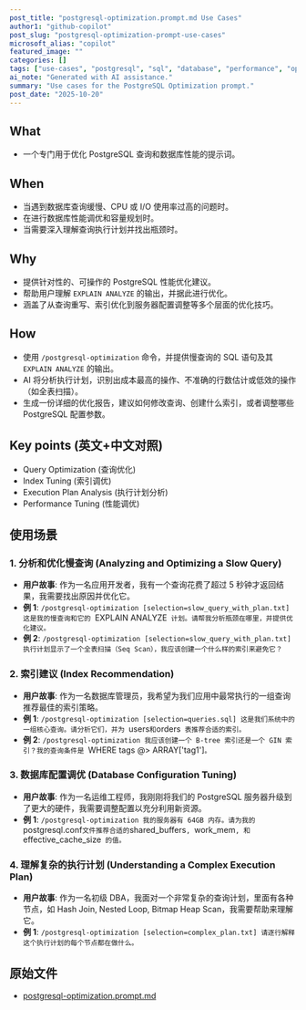 ```yaml
---
post_title: "postgresql-optimization.prompt.md Use Cases"
author1: "github-copilot"
post_slug: "postgresql-optimization-prompt-use-cases"
microsoft_alias: "copilot"
featured_image: ""
categories: []
tags: ["use-cases", "postgresql", "sql", "database", "performance", "optimization"]
ai_note: "Generated with AI assistance."
summary: "Use cases for the PostgreSQL Optimization prompt."
post_date: "2025-10-20"
---
```


<!-- markdownlint-disable MD041 -->

## What

- 一个专门用于优化 PostgreSQL 查询和数据库性能的提示词。

## When

- 当遇到数据库查询缓慢、CPU 或 I/O 使用率过高的问题时。
- 在进行数据库性能调优和容量规划时。
- 当需要深入理解查询执行计划并找出瓶颈时。

## Why

- 提供针对性的、可操作的 PostgreSQL 性能优化建议。
- 帮助用户理解 `EXPLAIN ANALYZE` 的输出，并据此进行优化。
- 涵盖了从查询重写、索引优化到服务器配置调整等多个层面的优化技巧。

## How

- 使用 `/postgresql-optimization` 命令，并提供慢查询的 SQL 语句及其 `EXPLAIN ANALYZE` 的输出。
- AI 将分析执行计划，识别出成本最高的操作、不准确的行数估计或低效的操作（如全表扫描）。
- 生成一份详细的优化报告，建议如何修改查询、创建什么索引，或者调整哪些 PostgreSQL 配置参数。

## Key points (英文+中文对照)

- Query Optimization (查询优化)
- Index Tuning (索引调优)
- Execution Plan Analysis (执行计划分析)
- Performance Tuning (性能调优)

## 使用场景

### 1. 分析和优化慢查询 (Analyzing and Optimizing a Slow Query)

- **用户故事**: 作为一名应用开发者，我有一个查询花费了超过 5 秒钟才返回结果，我需要找出原因并优化它。
- **例 1**: `/postgresql-optimization [selection=slow_query_with_plan.txt] 这是我的慢查询和它的 `EXPLAIN ANALYZE` 计划。请帮我分析瓶颈在哪里，并提供优化建议。`
- **例 2**: `/postgresql-optimization [selection=slow_query_with_plan.txt] 执行计划显示了一个全表扫描（Seq Scan），我应该创建一个什么样的索引来避免它？`

### 2. 索引建议 (Index Recommendation)

- **用户故事**: 作为一名数据库管理员，我希望为我们应用中最常执行的一组查询推荐最佳的索引策略。
- **例 1**: `/postgresql-optimization [selection=queries.sql] 这是我们系统中的一组核心查询。请分析它们，并为 `users` 和 `orders` 表推荐合适的索引。`
- **例 2**: `/postgresql-optimization 我应该创建一个 B-tree 索引还是一个 GIN 索引？我的查询条件是 `WHERE tags @> ARRAY['tag1']`。`

### 3. 数据库配置调优 (Database Configuration Tuning)

- **用户故事**: 作为一名运维工程师，我刚刚将我们的 PostgreSQL 服务器升级到了更大的硬件，我需要调整配置以充分利用新资源。
- **例 1**: `/postgresql-optimization 我的服务器有 64GB 内存。请为我的 `postgresql.conf` 文件推荐合适的 `shared_buffers`, `work_mem`, 和 `effective_cache_size` 的值。`

### 4. 理解复杂的执行计划 (Understanding a Complex Execution Plan)

- **用户故事**: 作为一名初级 DBA，我面对一个非常复杂的查询计划，里面有各种节点，如 Hash Join, Nested Loop, Bitmap Heap Scan，我需要帮助来理解它。
- **例 1**: `/postgresql-optimization [selection=complex_plan.txt] 请逐行解释这个执行计划的每个节点都在做什么。`

## 原始文件

- [postgresql-optimization.prompt.md](../../prompts/postgresql-optimization.prompt.md)
